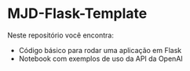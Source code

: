# MJD-Flask-Template

Neste repositório você encontra:
* Código básico para rodar uma aplicação em Flask
* Notebook com exemplos de uso da API da OpenAI
